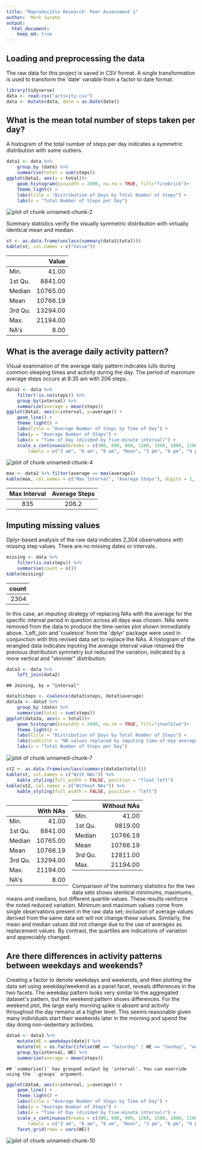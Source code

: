 ```yaml
---
title: "Reproducible Research: Peer Assessment 1"
author:  Mark Sucato
output: 
  html_document:
    keep_md: true
---
```


## Loading and preprocessing the data

The raw data for this project is saved in CSV format.  A single transformation is used to transform
the 'date' variable from a factor to date format.


```r
library(tidyverse)
data <- read.csv("activity.csv")
data <- mutate(data, date = as.Date(date))
```

## What is the mean total number of steps taken per day?

A histogram of the total number of steps per day indicates a symmetric distribution with some outliers.


```r
data1 <- data %>%
	group_by (date) %>%
	summarise(total = sum(steps))
ggplot(data1, aes(x = total))+
	geom_histogram(binwidth = 2000, na.rm = TRUE, fill="firebrick")+
	theme_light() +
	labs(title = "Distribution of Days by Total Number of Steps") + 
	labs(x = "Total Number of Steps per Day")
```

![plot of chunk unnamed-chunk-2](figure/unnamed-chunk-2-1.png)

Summary statistics verify the visually symmetric distribution with virtually identical
mean and median.


```r
st <- as.data.frame(unclass(summary(data1$total)))
kable(st, col.names = c("Value"))
```

<table>
 <thead>
  <tr>
   <th style="text-align:left;">   </th>
   <th style="text-align:right;"> Value </th>
  </tr>
 </thead>
<tbody>
  <tr>
   <td style="text-align:left;"> Min. </td>
   <td style="text-align:right;"> 41.00 </td>
  </tr>
  <tr>
   <td style="text-align:left;"> 1st Qu. </td>
   <td style="text-align:right;"> 8841.00 </td>
  </tr>
  <tr>
   <td style="text-align:left;"> Median </td>
   <td style="text-align:right;"> 10765.00 </td>
  </tr>
  <tr>
   <td style="text-align:left;"> Mean </td>
   <td style="text-align:right;"> 10766.19 </td>
  </tr>
  <tr>
   <td style="text-align:left;"> 3rd Qu. </td>
   <td style="text-align:right;"> 13294.00 </td>
  </tr>
  <tr>
   <td style="text-align:left;"> Max. </td>
   <td style="text-align:right;"> 21194.00 </td>
  </tr>
  <tr>
   <td style="text-align:left;"> NA's </td>
   <td style="text-align:right;"> 8.00 </td>
  </tr>
</tbody>
</table>

## What is the average daily activity pattern?

Visual examination of the average daily pattern indicates lulls during common sleeping times and activity
during the day.  The period of maximum average steps occurs at 8:35 am with 206 steps..
  

```r
data2 <- data %>%
	filter(!is.na(steps)) %>%
	group_by(interval) %>%
	summarize(average = mean(steps))
ggplot(data2, aes(x=interval, y=average)) +
	geom_line() + 
	theme_light() + 
	labs(title = "Average Number of Steps by Time of Day") + 
	labs(y = "Average Number of Steps") +
	labs(x = "Time of Day (divided by five-minute interval)") +
	scale_x_continuous(breaks = c(300, 600, 900, 1200, 1500, 1800, 2100), 
		labels = c("3 am", "6 am", "9 am", "Noon", "3 pm", "6 pm", "9 pm"))
```

![plot of chunk unnamed-chunk-4](figure/unnamed-chunk-4-1.png)

```r
max <- data2 %>% filter(average == max(average)) 
kable(max, col.names = c("Max Interval", "Average Steps"), digits = 1, align = c("c", "c"))
```

<table>
 <thead>
  <tr>
   <th style="text-align:center;"> Max Interval </th>
   <th style="text-align:center;"> Average Steps </th>
  </tr>
 </thead>
<tbody>
  <tr>
   <td style="text-align:center;"> 835 </td>
   <td style="text-align:center;"> 206.2 </td>
  </tr>
</tbody>
</table>

## Imputing missing values

Dplyr-based analysis of the raw data indicates 2,304 observations with missing step values.  There
are no missing dates or intervals.


```r
missing <- data %>% 
	filter(is.na(steps)) %>% 
	summarise(count = n())
kable(missing)
```

<table>
 <thead>
  <tr>
   <th style="text-align:right;"> count </th>
  </tr>
 </thead>
<tbody>
  <tr>
   <td style="text-align:right;"> 2304 </td>
  </tr>
</tbody>
</table>
In this case, an imputing strategy of replacing NAs with the average for the specific interval
period in question across all days was chosen.  NAs were removed from the data to produce the time-series
plot shown immediately above.  'Left_join and 'coalesce' from the 'dplyr' package were used in 
conjunction with this revised data set to replace the NAs.  A histogram of the wrangled data
indicates inputing the average interval value retained the previous distribution symmetry but reduced the
 variation, indicated by a more vertical and "skinnier" distribution.    

```r
data3 <- data %>%
	left_join(data2)
```

```
## Joining, by = "interval"
```

```r
data3$steps <- coalesce(data3$steps, data3$average)
data3a <- data3 %>%
	group_by (date) %>%
	summarise(total = sum(steps))
ggplot(data3a, aes(x = total))+
	geom_histogram(binwidth = 2000, na.rm = TRUE, fill="steelblue")+
	theme_light() +
	labs(title = "Distribution of Days by Total Number of Steps") +
	labs(subtitle = "NA values replaced by imputing time-of-day average") + 
	labs(x = "Total Number of Steps per Day")
```

![plot of chunk unnamed-chunk-7](figure/unnamed-chunk-7-1.png)

```r
st2 <- as.data.frame(unclass(summary(data3a$total)))
kable(st, col.names = c("With NAs")) %>%
	kable_styling(full_width = FALSE, position = "float_left")
kable(st2, col.names = c("Without NAs")) %>%
	kable_styling(full_width = FALSE, position = "left")
```
<table class="table" style="width: auto !important; float: left; margin-right: 10px;">
 <thead>
  <tr>
   <th style="text-align:left;">   </th>
   <th style="text-align:right;"> With NAs </th>
  </tr>
 </thead>
<tbody>
  <tr>
   <td style="text-align:left;"> Min. </td>
   <td style="text-align:right;"> 41.00 </td>
  </tr>
  <tr>
   <td style="text-align:left;"> 1st Qu. </td>
   <td style="text-align:right;"> 8841.00 </td>
  </tr>
  <tr>
   <td style="text-align:left;"> Median </td>
   <td style="text-align:right;"> 10765.00 </td>
  </tr>
  <tr>
   <td style="text-align:left;"> Mean </td>
   <td style="text-align:right;"> 10766.19 </td>
  </tr>
  <tr>
   <td style="text-align:left;"> 3rd Qu. </td>
   <td style="text-align:right;"> 13294.00 </td>
  </tr>
  <tr>
   <td style="text-align:left;"> Max. </td>
   <td style="text-align:right;"> 21194.00 </td>
  </tr>
  <tr>
   <td style="text-align:left;"> NA's </td>
   <td style="text-align:right;"> 8.00 </td>
  </tr>
</tbody>
</table>

<table class="table" style="width: auto !important; ">
 <thead>
  <tr>
   <th style="text-align:left;">   </th>
   <th style="text-align:right;"> Without NAs </th>
  </tr>
 </thead>
<tbody>
  <tr>
   <td style="text-align:left;"> Min. </td>
   <td style="text-align:right;"> 41.00 </td>
  </tr>
  <tr>
   <td style="text-align:left;"> 1st Qu. </td>
   <td style="text-align:right;"> 9819.00 </td>
  </tr>
  <tr>
   <td style="text-align:left;"> Median </td>
   <td style="text-align:right;"> 10766.19 </td>
  </tr>
  <tr>
   <td style="text-align:left;"> Mean </td>
   <td style="text-align:right;"> 10766.19 </td>
  </tr>
  <tr>
   <td style="text-align:left;"> 3rd Qu. </td>
   <td style="text-align:right;"> 12811.00 </td>
  </tr>
  <tr>
   <td style="text-align:left;"> Max. </td>
   <td style="text-align:right;"> 21194.00 </td>
  </tr>
</tbody>
</table>
<br> 
Comparison of the summary statistics for the two data sets shows identical minimums, maximums, means and medians, but different
quartile values.  These results reinforce the noted reduced variation.  Minimum and maximum values
come from single observations present in the raw data set; inclusion of average values derived from
the same data set will not change these values.  Similarly, the mean and median values did not change
due to the use of averages as replacement values.  By contrast, the quartiles are indications of
variation and appreciably changed. 

## Are there differences in activity patterns between weekdays and weekends?

Creating a factor to denote weekdays and weekends, and then plotting the data set using weekday/weekend
 as a panel facet, reveals differences in the two facets. The weekday pattern looks very similar to
the aggregated dataset's pattern, but the weekend pattern shows differences.  For the
weekend plot, the large early morning spike is absent and activity throughout the day remains at a
higher level. This seems reasonable given many individuals start their weekends later in the morning
and spend the day doing non-sedentary activities.


```r
data4 <- data3 %>%
	mutate(WE = weekdays(date)) %>%
	mutate(WE = as.factor(ifelse(WE == "Saturday" | WE == "Sunday", "weekend", "weekday"))) %>%
	group_by(interval, WE) %>%
	summarize(average = mean(steps))
```

```
## `summarise()` has grouped output by 'interval'. You can override using the `.groups` argument.
```

```r
ggplot(data4, aes(x=interval, y=average)) +
	geom_line() + 
	theme_light() + 
	labs(title = "Average Number of Steps by Time of Day") + 
	labs(y = "Average Number of Steps") +
	labs(x = "Time of Day (divided by five-minute interval)") +
	scale_x_continuous(breaks = c(300, 600, 900, 1200, 1500, 1800, 2100), 
		labels = c("3 am", "6 am", "9 am", "Noon", "3 pm", "6 pm", "9 pm")) +
	facet_grid(rows = vars(WE))
```

![plot of chunk unnamed-chunk-10](figure/unnamed-chunk-10-1.png)
